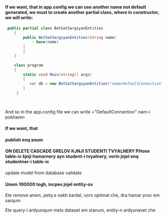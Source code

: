 #
####  If we want, that in app.config we can use another name not default generated, we must  to create another partial class, where in constructor, we will write:
```C#
 public partial class BetSatSargsyanEntities
    {
        public BetSatSargsyanEntities(string name)
            : base(name)
        {
        }
    }
    
    class program
    {
        static void Main(string[] args)
        {
           var db = new BetSatSargsyanEntities("name=DefaultConnection"); 
        }
     }
 
    


```

And so in the app.config  file we can write ="DefaultConnection" nam-i pokharen
####  If we want, that 







#### publish enq anum

#### ON DELETE CASCADE  GRELOV  KJNJI STUDENTI TVYALNERY PHone table-ic kjnji hamarnery ayn student-i tvyalnery, vorin jnjel enq studentner-i table-ic


update model from database
validate


#### Unem 100000 togh, incpes jnjel entity-ov

Ete remove anem, petq e nakh kardal, vorn optimal che,
dra hamar proc em sarqum 


Ete query-i ardyunqum mets dataset em stanum, entity-n ardyunavet che
